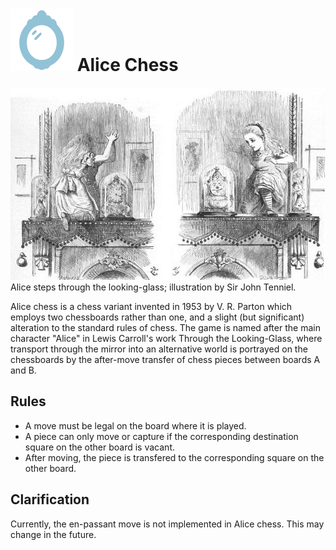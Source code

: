 # ![Alice Chess](https://github.com/gbtami/pychess-variants/blob/master/static/icons/Alice.svg) Alice Chess

![Alice](https://github.com/gbtami/pychess-variants/blob/master/static/images/CVariantsGuide/Aliceroom3.jpg)
Alice steps through the looking-glass; illustration by Sir John Tenniel.

Alice chess is a chess variant invented in 1953 by V. R. Parton which employs two chessboards rather than one, and a slight (but significant) alteration to the standard rules of chess. The game is named after the main character "Alice" in Lewis Carroll's work Through the Looking-Glass, where transport through the mirror into an alternative world is portrayed on the chessboards by the after-move transfer of chess pieces between boards A and B.

## Rules

- A move must be legal on the board where it is played.
- A piece can only move or capture if the corresponding destination square on the other board is vacant.
- After moving, the piece is transfered to the corresponding square on the other board.

## Clarification

Currently, the en-passant move is not implemented in Alice chess. This may change in the future.